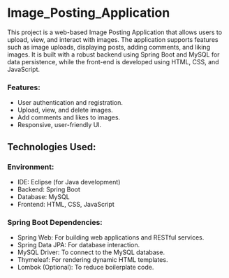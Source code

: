 # Image_Posting_Application
This project is a web-based Image Posting Application that allows users to upload, view, and interact with images. The application supports features such as image uploads, displaying posts, adding comments, and liking images. It is built with a robust backend using Spring Boot and MySQL for data persistence, while the front-end is developed using HTML, CSS, and JavaScript.
### Features:
+ User authentication and registration.
+ Upload, view, and delete images.
+ Add comments and likes to images.
+ Responsive, user-friendly UI.

## Technologies Used:
### Environment:
+ IDE: Eclipse (for Java development)
+ Backend: Spring Boot
+ Database: MySQL
+ Frontend: HTML, CSS, JavaScript

### Spring Boot Dependencies:
+ Spring Web: For building web applications and RESTful services.
+ Spring Data JPA: For database interaction.
+ MySQL Driver: To connect to the MySQL database.
+ Thymeleaf: For rendering dynamic HTML templates.
+ Lombok (Optional): To reduce boilerplate code.
